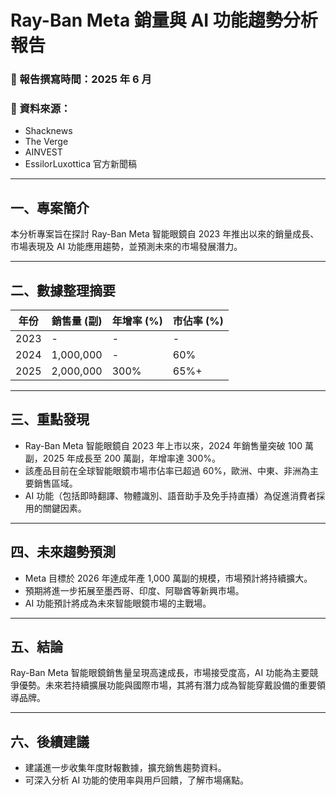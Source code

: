 # Ray-Ban Meta 銷量與 AI 功能趨勢分析報告

### 📅 報告撰寫時間：2025 年 6 月
### 📝 資料來源：
- Shacknews
- The Verge
- AINVEST
- EssilorLuxottica 官方新聞稿

---

## 一、專案簡介
本分析專案旨在探討 Ray-Ban Meta 智能眼鏡自 2023 年推出以來的銷量成長、市場表現及 AI 功能應用趨勢，並預測未來的市場發展潛力。

---

## 二、數據整理摘要

| 年份 | 銷售量 (副) | 年增率 (%) | 市佔率 (%) |
|------|-------------|------------|------------|
| 2023 | -           | -          | -          |
| 2024 | 1,000,000   | -          | 60%        |
| 2025 | 2,000,000   | 300%       | 65%+       |

---

## 三、重點發現

- Ray-Ban Meta 智能眼鏡自 2023 年上市以來，2024 年銷售量突破 100 萬副，2025 年成長至 200 萬副，年增率達 300%。
- 該產品目前在全球智能眼鏡市場市佔率已超過 60%，歐洲、中東、非洲為主要銷售區域。
- AI 功能（包括即時翻譯、物體識別、語音助手及免手持直播）為促進消費者採用的關鍵因素。

---

## 四、未來趨勢預測

- Meta 目標於 2026 年達成年產 1,000 萬副的規模，市場預計將持續擴大。
- 預期將進一步拓展至墨西哥、印度、阿聯酋等新興市場。
- AI 功能預計將成為未來智能眼鏡市場的主戰場。

---

## 五、結論

Ray-Ban Meta 智能眼鏡銷售量呈現高速成長，市場接受度高，AI 功能為主要競爭優勢。未來若持續擴展功能與國際市場，其將有潛力成為智能穿戴設備的重要領導品牌。

---

## 六、後續建議

- 建議進一步收集年度財報數據，擴充銷售趨勢資料。
- 可深入分析 AI 功能的使用率與用戶回饋，了解市場痛點。
